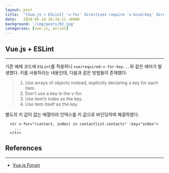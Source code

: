 ```yaml
---
layout: post
title:  "[Vue.js + ESLint] 'v-for' directives require 'v-bind:key' directives Issue"
date:   2018-05-14 10:34:11 +0900
background: '/img/posts/02.jpg'
categories: [vue.js, eslint]
---
```


## Vue.js + ESLint
---
기존 예제 코드에 `ESLint`를 적용하니 `vue/required-v-for-key...`와 같은 에러가 발생했다. 키를 사용하라는 내용인데, 다음과 같은 방법들이 존재했다.
> 1. Use arrays of objects instead, explicitly declaring a key for each item.
> 2. Don't use a key in the v-for.
> 3. Use item’s index as the key.
> 4. Use item itself as the key.

별도의 키 값이 없는 배열이라 인덱스를 키 값으로 바인딩하여 해결하였다.
~~~
  <tr v-for="(contact, index) in contactlist.contacts" :key="index">
    ...
  </tr>
~~~

## References
---
- [Vue.js Forum](https://forum.vuejs.org/t/v-for-with-simple-arrays-what-key-to-use/13692)